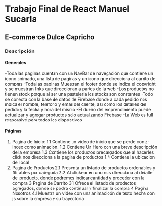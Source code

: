 # Trabajo Final de React Manuel Sucaria

## E-commerce Dulce Capricho

### Descripción

#### Generales

-Toda las paginas cuentan con un NavBar de navegación que contiene un icono animado, una lista de paginas y un icono que direcciona al carrito de compras
-Toda las paginas Muestran el footer donde se indica el copyright y se muestran links que direccionan a partes de la web
-Los productos no tienen stock porque al ser una pasteleria los stocks son constantes
-Todo se conecta con la base de datos de Firebase donde a cada pedido nos indica el nombre, telefono y email del cliente, asi como los detalles del pedido y la fecha y hora del mismo
-El dueño del emprendimiento puede actualizar y agregar productos solo actualizando Firebase
-La Web es full responsive para todos los dispositivos

#### Páginas

1. Pagina de Inicio:
   1.1 Contiene un video de inicio que se pierde con z-index como animación.
   1.2 Contiene Un Hero con una breve descripción de la empresa
   1.3 Contiene los productos precargados que al hacerles click nos direcciona a la pagina de productos
   1.4 Contiene la ubicacion del local
2. Pagina de Productos
   2.1 Presenta un listado de productos ordenables y filtrables por categoria
   2.2 Al clickear en uno nos direcciona al detalle del producto, donde podremos indicar cantidad y proceder con la compra
   3 Pagina de Carrito
   3.1 Ofrece el listado de productos agregados, donde se podra continuar y finalizar la compra
   4 Pagina Nosotros
   4.1 Muestra un video con una animacioón de texto hecha con js sobre la empresa y su trayectoria

